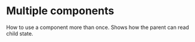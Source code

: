 # Multiple components
How to use a component more than once. Shows how the parent can read child state.
